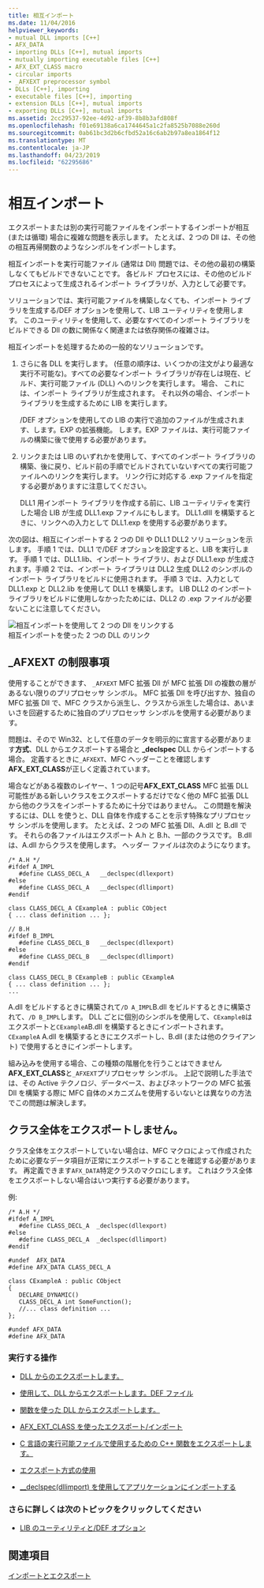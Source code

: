 ```yaml
---
title: 相互インポート
ms.date: 11/04/2016
helpviewer_keywords:
- mutual DLL imports [C++]
- AFX_DATA
- importing DLLs [C++], mutual imports
- mutually importing executable files [C++]
- AFX_EXT_CLASS macro
- circular imports
- _AFXEXT preprocessor symbol
- DLLs [C++], importing
- executable files [C++], importing
- extension DLLs [C++], mutual imports
- exporting DLLs [C++], mutual imports
ms.assetid: 2cc29537-92ee-4d92-af39-8b8b3afd808f
ms.openlocfilehash: f01e69138a6ca1744645a1c2fa8525b7088e260d
ms.sourcegitcommit: 0ab61bc3d2b6cfbd52a16c6ab2b97a8ea1864f12
ms.translationtype: MT
ms.contentlocale: ja-JP
ms.lasthandoff: 04/23/2019
ms.locfileid: "62295686"
---
```

# <a name="mutual-imports"></a>相互インポート

エクスポートまたは別の実行可能ファイルをインポートするインポートが相互 (または循環) 場合に複雑な問題を表示します。 たとえば、2 つの Dll は、その他の相互再帰関数のようなシンボルをインポートします。

相互インポートを実行可能ファイル (通常は Dll) 問題では、その他の最初の構築しなくてもビルドできないことです。 各ビルド プロセスには、その他のビルド プロセスによって生成されるインポート ライブラリが、入力として必要です。

ソリューションでは、実行可能ファイルを構築しなくても、インポート ライブラリを生成する/DEF オプションを使用して、LIB ユーティリティを使用します。 このユーティリティを使用して、必要なすべてのインポート ライブラリをビルドできる Dll の数に関係なく関連または依存関係の複雑さは。

相互インポートを処理するための一般的なソリューションです。

1. さらに各 DLL を実行します。 (任意の順序は、いくつかの注文がより最適な実行不可能な)。すべての必要なインポート ライブラリが存在しは現在、ビルド、実行可能ファイル (DLL) へのリンクを実行します。 場合、 これには、インポート ライブラリが生成されます。 それ以外の場合、インポート ライブラリを生成するために LIB を実行します。

   /DEF オプションを使用しての LIB の実行で追加のファイルが生成されます、します。EXP の拡張機能。 します。EXP ファイルは、実行可能ファイルの構築に後で使用する必要があります。

1. リンクまたは LIB のいずれかを使用して、すべてのインポート ライブラリの構築、後に戻り、ビルド前の手順でビルドされていないすべての実行可能ファイルへのリンクを実行します。 リンク行に対応する .exp ファイルを指定する必要がありますに注意してください。

   DLL1 用インポート ライブラリを作成する前に、LIB ユーティリティを実行した場合 LIB が生成 DLL1.exp ファイルにもします。 DLL1.dlll を構築するときに、リンクへの入力として DLL1.exp を使用する必要があります。

次の図は、相互にインポートする 2 つの Dll や DLL1 DLL2 ソリューションを示します。 手順 1 では、DLL1 で/DEF オプションを設定すると、LIB を実行します。 手順 1 では、DLL1.lib、インポート ライブラリ、および DLL1.exp が生成されます。手順 2 では、インポート ライブラリは DLL2 生成 DLL2 のシンボルのインポート ライブラリをビルドに使用されます。 手順 3 では、入力として DLL1.exp と DLL2.lib を使用して DLL1 を構築します。 LIB DLL2 のインポート ライブラリをビルドに使用しなかったためには、DLL2 の .exp ファイルが必要ないことに注意してください。

![相互インポートを使用して 2 つの Dll をリンクする](media/vc37yj1.gif "相互インポートを使用して 2 つの Dll をリンクするには")<br/>
相互インポートを使った 2 つの DLL のリンク

## <a name="limitations-of-afxext"></a>_AFXEXT の制限事項

使用することができます、 `_AFXEXT` MFC 拡張 Dll が MFC 拡張 Dll の複数の層があるない限りのプリプロセッサ シンボル。 MFC 拡張 Dll を呼び出すか、独自の MFC 拡張 Dll で、MFC クラスから派生し、クラスから派生した場合は、あいまいさを回避するために独自のプリプロセッサ シンボルを使用する必要があります。

問題は、そので Win32、として任意のデータを明示的に宣言する必要があります**方式**、DLL からエクスポートする場合と **_declspec** DLL からインポートする場合。 定義するときに`_AFXEXT`、MFC ヘッダーことを確認します**AFX_EXT_CLASS**が正しく定義されています。

場合などがある複数のレイヤー、1 つの記号**AFX_EXT_CLASS** MFC 拡張 DLL 可能性がある新しいクラスをエクスポートするだけでなく他の MFC 拡張 DLL から他のクラスをインポートするために十分ではありません。 この問題を解決するには、DLL を使うと、DLL 自体を作成することを示す特殊なプリプロセッサ シンボルを使用します。 たとえば、2 つの MFC 拡張 Dll、A.dll と B.dll です。 それらの各ファイルはエクスポート A.h と B.h、一部のクラスです。 B.dll は、A.dll からクラスを使用します。 ヘッダー ファイルは次のようになります。

```
/* A.H */
#ifdef A_IMPL
   #define CLASS_DECL_A   __declspec(dllexport)
#else
   #define CLASS_DECL_A   __declspec(dllimport)
#endif

class CLASS_DECL_A CExampleA : public CObject
{ ... class definition ... };

// B.H
#ifdef B_IMPL
   #define CLASS_DECL_B   __declspec(dllexport)
#else
   #define CLASS_DECL_B   __declspec(dllimport)
#endif

class CLASS_DECL_B CExampleB : public CExampleA
{ ... class definition ... };
...
```

A.dll をビルドするときに構築されて`/D A_IMPL`B.dll をビルドするときに構築されて、`/D B_IMPL`します。 DLL ごとに個別のシンボルを使用して、`CExampleB`はエクスポートと`CExampleA`B.dll を構築するときにインポートされます。 `CExampleA` A.dll を構築するときにエクスポートし、B.dll (または他のクライアント) で使用するときにインポートします。

組み込みを使用する場合、この種類の階層化を行うことはできません**AFX_EXT_CLASS**と`_AFXEXT`プリプロセッサ シンボル。 上記で説明した手法では、その Active テクノロジ、データベース、およびネットワークの MFC 拡張 Dll を構築する際に MFC 自体のメカニズムを使用するいないとは異なりの方法でこの問題は解決します。

## <a name="not-exporting-the-entire-class"></a>クラス全体をエクスポートしません。

クラス全体をエクスポートしていない場合は、MFC マクロによって作成されたために必要なデータ項目が正常にエクスポートすることを確認する必要があります。 再定義できます`AFX_DATA`特定クラスのマクロにします。 これはクラス全体をエクスポートしない場合はいつ実行する必要があります。

例:

```
/* A.H */
#ifdef A_IMPL
   #define CLASS_DECL_A  _declspec(dllexport)
#else
   #define CLASS_DECL_A  _declspec(dllimport)
#endif

#undef  AFX_DATA
#define AFX_DATA CLASS_DECL_A

class CExampleA : public CObject
{
   DECLARE_DYNAMIC()
   CLASS_DECL_A int SomeFunction();
   //... class definition ...
};

#undef AFX_DATA
#define AFX_DATA
```

### <a name="what-do-you-want-to-do"></a>実行する操作

- [DLL からのエクスポートします。](exporting-from-a-dll.md)

- [使用して、DLL からエクスポートします。DEF ファイル](exporting-from-a-dll-using-def-files.md)

- [関数を使った DLL からエクスポートします。](exporting-from-a-dll-using-declspec-dllexport.md)

- [AFX_EXT_CLASS を使ったエクスポート/インポート](exporting-and-importing-using-afx-ext-class.md)

- [C 言語の実行可能ファイルで使用するための C++ 関数をエクスポートします。](exporting-cpp-functions-for-use-in-c-language-executables.md)

- [エクスポート方式の使用](determining-which-exporting-method-to-use.md)

- [__declspec(dllimport) を使用してアプリケーションにインポートする](importing-into-an-application-using-declspec-dllimport.md)

### <a name="what-do-you-want-to-know-more-about"></a>さらに詳しくは次のトピックをクリックしてください

- [LIB のユーティリティと/DEF オプション](reference/lib-reference.md)

## <a name="see-also"></a>関連項目

[インポートとエクスポート](importing-and-exporting.md)

